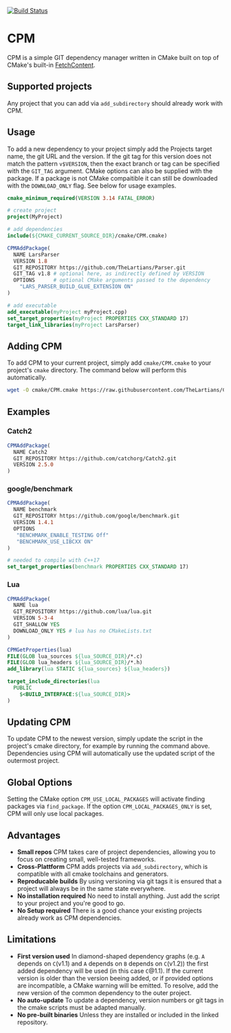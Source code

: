 [![Build Status](https://travis-ci.com/TheLartians/CPM.svg?branch=master)](https://travis-ci.com/TheLartians/CPM)

# CPM

CPM is a simple GIT dependency manager written in CMake built on top of CMake's built-in [FetchContent](https://cmake.org/cmake/help/latest/module/FetchContent.html).

## Supported projects

Any project that you can add via `add_subdirectory` should already work with CPM.

## Usage

To add a new dependency to your project simply add the Projects target name, the git URL and the version. If the git tag for this version does not match the pattern `v$VERSION`, then the exact branch or tag can be specified with the `GIT_TAG` argument. CMake options can also be supplied with the package. If a package is not CMake compaitible it can still be downloaded with the `DOWNLOAD_ONLY` flag. See below for usage examples.

```cmake
cmake_minimum_required(VERSION 3.14 FATAL_ERROR)

# create project
project(MyProject)

# add dependencies
include(${CMAKE_CURRENT_SOURCE_DIR}/cmake/CPM.cmake)

CPMAddPackage(
  NAME LarsParser
  VERSION 1.8
  GIT_REPOSITORY https://github.com/TheLartians/Parser.git
  GIT_TAG v1.8 # optional here, as indirectly defined by VERSION
  OPTIONS      # optional CMake arguments passed to the dependency
    "LARS_PARSER_BUILD_GLUE_EXTENSION ON"
)

# add executable
add_executable(myProject myProject.cpp)
set_target_properties(myProject PROPERTIES CXX_STANDARD 17)
target_link_libraries(myProject LarsParser)
```

## Adding CPM

To add CPM to your current project, simply add `cmake/CPM.cmake` to your project's `cmake` directory. The command below will perform this automatically.

```bash
wget -O cmake/CPM.cmake https://raw.githubusercontent.com/TheLartians/CPM/master/cmake/CPM.cmake
```

## Examples

### Catch2

```cmake
CPMAddPackage(
  NAME Catch2
  GIT_REPOSITORY https://github.com/catchorg/Catch2.git
  VERSION 2.5.0
)
```

### google/benchmark

```cmake
CPMAddPackage(
  NAME benchmark
  GIT_REPOSITORY https://github.com/google/benchmark.git
  VERSION 1.4.1
  OPTIONS
   "BENCHMARK_ENABLE_TESTING Off"
   "BENCHMARK_USE_LIBCXX ON"
)

# needed to compile with C++17
set_target_properties(benchmark PROPERTIES CXX_STANDARD 17)
```

### Lua

```cmake
CPMAddPackage(
  NAME lua
  GIT_REPOSITORY https://github.com/lua/lua.git
  VERSION 5-3-4
  GIT_SHALLOW YES
  DOWNLOAD_ONLY YES # lua has no CMakeLists.txt
)

CPMGetProperties(lua)
FILE(GLOB lua_sources ${lua_SOURCE_DIR}/*.c)
FILE(GLOB lua_headers ${lua_SOURCE_DIR}/*.h)
add_library(lua STATIC ${lua_sources} ${lua_headers})

target_include_directories(lua
  PUBLIC
    $<BUILD_INTERFACE:${lua_SOURCE_DIR}>
)
```

## Updating CPM

To update CPM to the newest version, simply update the script in the project's cmake directory, for example by running the command above. Dependencies using CPM will automatically use the updated script of the outermost project.

## Global Options

Setting the CMake option `CPM_USE_LOCAL_PACKAGES` will activate finding packages via `find_package`. If the option `CPM_LOCAL_PACKAGES_ONLY` is set, CPM will only use local packages.

## Advantages

- **Small repos** CPM takes care of project dependencies, allowing you to focus on creating small, well-tested frameworks.
- **Cross-Plattform** CPM adds projects via `add_subdirectory`, which is compatible with all cmake toolchains and generators.
- **Reproducable builds** By using versioning via git tags it is ensured that a project will always be in the same state everywhere.
- **No installation required** No need to install anything. Just add the script to your project and you're good to go.
- **No Setup required** There is a good chance your existing projects already work as CPM dependencies.

## Limitations

- **First version used** In diamond-shaped dependency graphs (e.g. `A` depends on `C`(v1.1) and `A` depends on `B` depends on `C`(v1.2)) the first added dependency will be used (in this case `C`@1.1). If the current version is older than the version beeing added, or if provided options are incompatible, a CMake warning will be emitted. To resolve, add the new version of the common dependency to the outer project.
- **No auto-update** To update a dependency, version numbers or git tags in the cmake scripts must be adapted manually.
- **No pre-built binaries** Unless they are installed or included in the linked repository.
